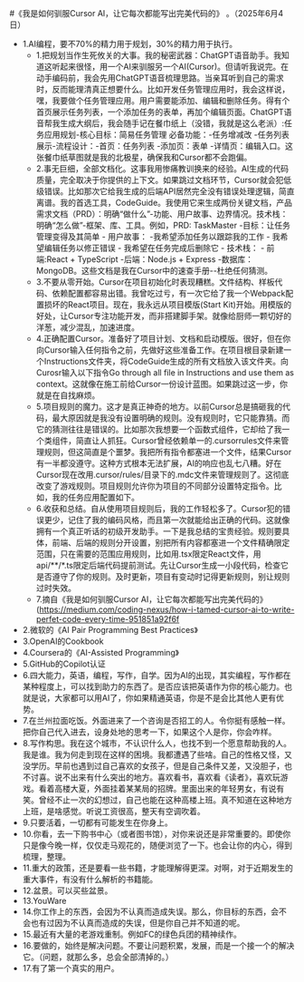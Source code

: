 #《我是如何驯服Cursor AI，让它每次都能写出完美代码的》 。（2025年6月4日） 

- 1.AI编程，要不70%的精力用于规划，30%的精力用于执行。
    - 1.把规划当作生死攸关的大事。我的秘密武器：ChatGPT语音助手。我知道这听起来很怪，用一个AI来驯服另一个AI(Cursor)。但请听我说完。在动手编码前，我会先用ChatGPT语音梳理思路。当亲耳听到自己的需求时，反而能理清真正想要什么。比如开发任务管理应用时，我会这样说，嘿，我要做个任务管理应用。用户需要能添加、编辑和删除任务。得有个首页展示任务列表，一个添加任务的表单，再加个编辑页面。ChatGPT语音帮我生成大纲后，我会随手记在餐巾纸上（没错，我就是这么老派）:任务应用规划-核心目标：简易任务管理 必备功能：-任务增减改 -任务列表展示-流程设计：-首页：任务列表 -添加页：表单 -详情页：编辑入口。这张餐巾纸草图就是我的北极星，确保我和Cursor都不会跑偏。
    - 2.事无巨细，全部文档化。这事我用惨痛教训换来的经验。AI生成的代码质量，完全取决于你提供的上下文。如果跳过文档环节，Cursor就会犯低级错误。比如那次它给我生成的后端API居然完全没有错误处理逻辑，简直离谱。我的首选工具，CodeGuide。我使用它来生成两份关键文档，产品需求文档（PRD）：明确“做什么”-功能、用户故事、边界情况。技术栈：明确“怎么做”-框架、库、工具。例如，PRD: TaskMaster -目标：让任务管理变得及其简单  - 用户故事： -我希望添加任务以跟踪我的工作  - 我希望编辑任务以修正错误 - 我希望在任务完成后删除它  - 技术栈： - 前端:React + TypeScript  -后端：Node.js + Express -数据库： MongoDB。这些文档是我在Cursor中的速查手册--杜绝任何猜测。
    - 3.不要从零开始。Cursor在项目初始化时表现糟糕。文件结构、样板代码、依赖配置都容易出错。我曾吃过亏，有一次它给了我一个Webpack配置损坏的React项目。现在，我永远从项目模版(Start Kit)开始。用模版的好处，让Cursor专注功能开发，而非搭建脚手架。就像给厨师一颗切好的洋葱，减少混乱，加速进度。
    - 4.正确配置Cursor。准备好了项目计划、文档和启动模版。很好，但在你向Cursor输入任何指令之前，先做好这些准备工作。在项目根目录新建一个Instructions文件夹，将CodeGuide生成的所有文档放入该文件夹。向Curosr输入以下指令Go through all file in Instructions and use them as context。这就像在施工前给Cursor一份设计蓝图。如果跳过这一步，你就是在自找麻烦。
    - 5.项目规则的魔力。这才是真正神奇的地方。以前Cursor总是搞砸我的代码，最大原因就是我没有设置明确的规则。没有规则时，它只能靠猜。而它的猜测往往是错误的。比如那次我想要一个函数式组件，它却给了我一个类组件，简直让人抓狂。Cursor曾经依赖单一的.cursorrules文件来管理规则，但这简直是个噩梦。我把所有指令都塞进一个文件，结果Cursor有一半都没遵守。这种方式根本无法扩展，AI的响应也乱七八糟。好在Cursor现在改用.cursor/rules/目录下的.mdc文件来管理规则了。这彻底改变了游戏规则。项目规则允许你为项目的不同部分设置特定指令。比如，我的任务应用配置如下。
    - 6.收获和总结。自从使用项目规则后，我的工作轻松多了。Cursor犯的错误更少，记住了我的编码风格，而且第一次就能给出正确的代码。这就像拥有一个真正听话的初级开发助手。一下是我总结的宝贵经验。规则要具体，前端、后端的规则分开设置，别把所有内容都塞进一个文件精确限定范围，只在需要的范围应用规则，比如用.tsx限定React文件，用api/**/*.ts限定后端代码提前测试。先让Cursor生成一小段代码，检查它是否遵守了你的规则。及时更新，项目有变动时记得更新规则，别让规则过时失效。
    - 7.摘自《我是如何驯服Cursor AI，让它每次都能写出完美代码的》(https://medium.com/coding-nexus/how-i-tamed-cursor-ai-to-write-perfet-code-every-time-951851a92f6f
- 2.微软的《AI Pair Programming Best Practices》
- 3.OpenAI的Cookbook
- 4.Coursera的《AI-Assisted Programming》
- 5.GitHub的Copilot认证
- 6.四大能力，英语，编程，写作，自学。因为AI的出现，其实编程，写作都在某种程度上，可以找到助力的东西了。是否应该把英语作为你的核心能力。也就是说，大家都可以用AI了，你如果精通英语，你是不是会比其他人更有优势。
- 7.在兰州拉面吃饭。外面进来了一个咨询是否招工的人。令你挺有感触一样。把你自己代入进去，设身处地的思考一下，如果这个人是你，你会咋样。
- 8.写作构思。我在这个城市，不认识什么人，也找不到一个愿意帮助我的人。我是谁。我为何走到现在这样的困境。我都遭遇了些啥。自己的性格又怪，又没学历。早前也遇到过自己喜欢的女孩子，但是自己条件又差，又没胆子，也不讨喜。说不出来有什么突出的地方。喜欢看书，喜欢看《读者》，喜欢玩游戏。看着高楼大夏，外面挂着某某局的招牌。里面出来的年轻男女，有说有笑。曾经不止一次的幻想过，自己也能在这种高楼上班。真不知道在这种地方上班，是啥感觉。听说工资很高，整天有空调吹着。
- 9.只要活着，一切都有可能发生在你身上。
- 10.你看，去一下购书中心（或者图书馆），对你来说还是非常重要的。即使你只是像今晚一样，仅仅走马观花的，随便浏览了一下。也会让你的内心，得到梳理，整理。
- 11.重大的政策，还是要看一些书籍，才能理解得更深。对啊，对于近期发生的重大事件，有没有什么解析的书籍能。
- 12.盆景。可以买些盆景。
- 13.YouWare
- 14.你工作上的东西，会因为不认真而造成失误。那么，你目标的东西，会不会也有过因为不认真而造成的失误，但是你自己并不知道的呢。
- 15.最近有大量的老游戏重制。例如FC的绿色兵团的精神续作。
- 16.要做的，始终是解决问题。不要让问题积累，发展，而是一个接一个的解决它。（问题，就那么多，总会全部清掉的。）
- 17.有了第一个真实的用户。


